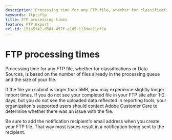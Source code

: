 ```yaml
---
description: Processing time for any FTP file, whether for classifications or Data Sources, is based on the number of files already in the processing queue and the size of your file.
keywords: ftp;sftp
title: FTP processing times
feature: FTP Export
exl-id: 151a5f42-d581-457f-a1d5-113dee21cf1a
---
```

# FTP processing times

Processing time for any FTP file, whether for classifications or Data Sources, is based on the number of files already in the processing queue and the size of your file.

If the file you submit is larger than 5MB, you may experience slightly longer import times. If you do not see your completed file in your FTP site after 1-2 days, but you do not see the uploaded data reflected in reporting tools, your organization's supported users should contact Adobe Customer Care to determine whether there was an issue with the file.

Be sure to add the notification recipient's email address when you create your FTP file. That way most issues result in a notification being sent to the recipient.
